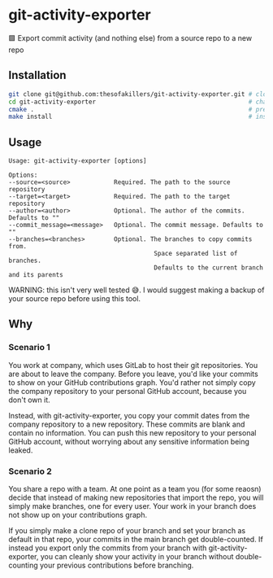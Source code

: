 # git-activity-exporter

🟩 Export commit activity (and nothing else) from a source repo to a new repo

## Installation

```bash
git clone git@github.com:thesofakillers/git-activity-exporter.git # clone
cd git-activity-exporter                                          # change directory
cmake .                                                           # prepare build
make install                                                      # install
```

## Usage

```
Usage: git-activity-exporter [options]

Options:
--source=<source>            Required. The path to the source repository
--target=<target>            Required. The path to the target repository
--author=<author>            Optional. The author of the commits. Defaults to ""
--commit_message=<message>   Optional. The commit message. Defaults to ""
--branches=<branches>        Optional. The branches to copy commits from.
                                        Space separated list of branches.
                                        Defaults to the current branch and its parents
```

WARNING: this isn't very well tested 😅. I would suggest making a backup of your
source repo before using this tool.

## Why

### Scenario 1

You work at company, which uses GitLab to host their git repositories. You are
about to leave the company. Before you leave, you'd like your commits to show on
your GitHub contributions graph. You'd rather not simply copy the company
repository to your personal GitHub account, because you don't own it.

Instead, with git-activity-exporter, you copy your commit dates from the company
repository to a new repository. These commits are blank and contain no
information. You can push this new repository to your personal GitHub account,
without worrying about any sensitive information being leaked.

### Scenario 2

You share a repo with a team. At one point as a team you (for some reaosn)
decide that instead of making new repositories that import the repo, you will
simply make branches, one for every user. Your work in your branch does not show
up on your contributions graph.

If you simply make a clone repo of your branch and set your branch as default in
that repo, your commits in the main branch get double-counted. If instead you
export only the commits from your branch with git-activity-exporter, you can
cleanly show your activity in your branch without double-counting your previous
contributions before branching.
